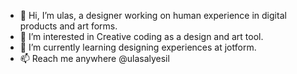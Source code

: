 - 👋 Hi, I’m ulas, a designer working on human experience in digital products and art forms.
- 👀 I’m interested in Creative coding as a design and art tool.
- 🌱 I’m currently learning designing experiences at jotform.
- 📫 Reach me anywhere @ulasalyesil

<!---
ulasalyesil/ulasalyesil is a ✨ special ✨ repository because its `README.md` (this file) appears on your GitHub profile.
You can click the Preview link to take a look at your changes.
--->
